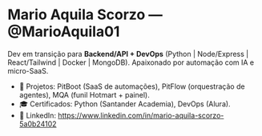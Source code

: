 ﻿# Mario Aquila Scorzo — @MarioAquila01

Dev em transição para **Backend/API + DevOps** (Python | Node/Express | React/Tailwind | Docker | MongoDB).
Apaixonado por automação com IA e micro-SaaS.

- 🚀 Projetos: PitBoot (SaaS de automações), PitFlow (orquestração de agentes), MQA (funil Hotmart + painel).
- 🎓 Certificados: Python (Santander Academia), DevOps (Alura).
- 🔗 LinkedIn: https://www.linkedin.com/in/mario-aquila-scorzo-5a0b24102
